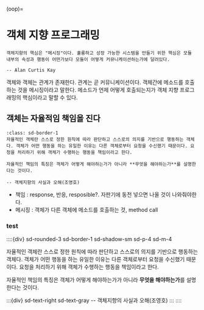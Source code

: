 (oop)=
# 객체 지향 프로그래밍

```{epigraph}
객체지향의 핵심은 "메시징"이다. 훌륭하고 성장 가능한 시스템을 만들기 위한 핵심은 모듈 내부의 속성과 행동이 어떤가보다 모듈이 어떻게 커뮤니케이션하는가에 달려있다.

-- Alan Curtis Kay
```

객체와 객체는 관계가 존재한다. 관계는 곧 커뮤니케이션이다. 객체간에 메소드를 호출하는 것을 메시징이라고 말한다. 메소드가 언제 어떻게 호출되는지가 객체 지향 프로그래밍의 핵심이라고 말할 수 있다.

## 객체는 자율적임 책임을 진다

```{epigraph}
:class: sd-border-1
자율적인 객체란 스스로 정한 원칙에 따라 판단하고 스스로의 의지를 기반으로 행동하는 객체다. 객체가 어떤 행동을 하는 유일한 이유는 다른 객체로부터 요청을 수신했기 때문이다. 요청을 처리하기 위해 객체가 수행하는 행동을 책임이라고 한다.

자율적인 책임의 특징은 객체가 어떻게 해야하는가가 아니라 **무엇을 해야하는가**를 설명한다는 것이다.

-- 객체지향의 사실과 오해(조영호)
```

- 책임 : response, 반응, resposible?. 자판기에 동전 넣으면 나올 것이 나와줘야한다.
- 메시징 : 객체가 다른 객체에 메소드를 호출하는 것, method call


### test

::::{div} sd-rounded-3 sd-border-1 sd-shadow-sm sd-p-4 sd-m-4

자율적인 객체란 스스로 정한 원칙에 따라 판단하고 스스로의 의지를 기반으로 행동하는 객체다. 객체가 어떤 행동을 하는 유일한 이유는 다른 객체로부터 요청을 수신했기 때문이다. 요청을 처리하기 위해 객체가 수행하는 행동을 책임이라고 한다.

자율적인 책임의 특징은 객체가 어떻게 해야하는가가 아니라 **무엇을 해야하는가**를 설명한다는 것이다.

:::{div} sd-text-right sd-text-gray
-- 객체지향의 사실과 오해(조영호)
:::
::::